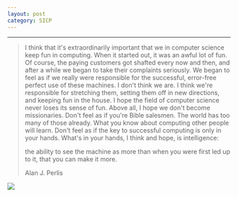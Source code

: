 ```yaml
---
layout: post 
category: SICP 
---
```


---

> I think that it's extraordinarily important that we in computer science keep fun in computing. When it started out, it was an awful lot of fun. Of course, the paying customers got shafted every now and then, and after a while we began to take their complaints seriously. We began to feel as if we really were responsible for the successful, error-free perfect use of these machines. I don't think we are. I think we're responsible for stretching them, setting them off in new directions, and keeping fun in the house. I hope the field of computer science never loses its sense of fun. Above all, I hope we don't become missionaries. Don't feel as if you're Bible salesmen. The world has too many of those already. What you know about computing other people will learn. Don't feel as if the key to successful computing is only in your hands. What's in your hands, I think and hope, is intelligence:
>
> the ability to see the machine as more than when you were first led up to it, that you can make it more.
>
> Alan J. Perlis

![](../../www/assets/pic/2021-07-29%2017-33-12%20%E7%9A%84%E5%B1%8F%E5%B9%95%E6%88%AA%E5%9B%BE.png)

